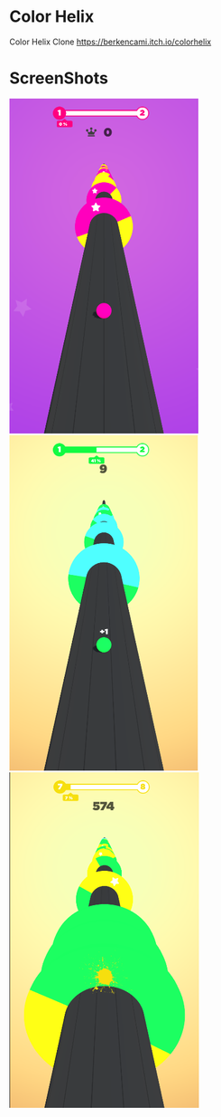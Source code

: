 # Color Helix
Color Helix Clone 
https://berkencami.itch.io/colorhelix



# ScreenShots
![ScreenShot](https://github.com/BerkEncami/Color-Helix-Clone/blob/main/ScreenShots/11.png)
![ScreenShot1](https://github.com/BerkEncami/Color-Helix-Clone/blob/main/ScreenShots/22.png)
![ScreenShot2](https://github.com/BerkEncami/Color-Helix-Clone/blob/main/ScreenShots/33.png)

